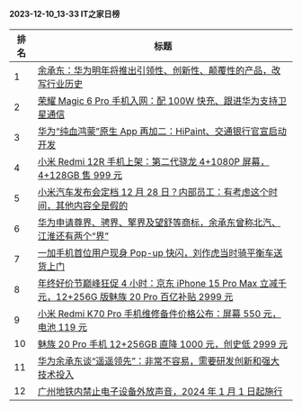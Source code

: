 #### 2023-12-10_13-33  IT之家日榜

| 排名 | 标题|
| --- | ---|
| 1 | [余承东：华为明年将推出引领性、创新性、颠覆性的产品，改写行业历史](https://www.ithome.com/0/738/161.htm) |
| 2 | [荣耀 Magic 6 Pro 手机入网：配 100W 快充、跟进华为支持卫星通信](https://www.ithome.com/0/738/150.htm) |
| 3 | [华为“纯血鸿蒙”原生 App 再加二：HiPaint、交通银行官宣启动开发](https://www.ithome.com/0/738/141.htm) |
| 4 | [小米 Redmi 12R 手机上架：第二代骁龙 4+1080P 屏幕，4+128GB 售 999 元](https://www.ithome.com/0/738/217.htm) |
| 5 | [小米汽车发布会定档 12 月 28 日？内部员工：有考虑这个时间，其他内容全是假的](https://www.ithome.com/0/738/200.htm) |
| 6 | [华为申请尊界、骋界、擎界及望舒等商标，余承东曾称北汽、江淮还有两个“界”](https://www.ithome.com/0/738/163.htm) |
| 7 | [一加手机首位用户现身 Pop-up 快闪，刘作虎当时骑平衡车送货上门](https://www.ithome.com/0/738/174.htm) |
| 8 | [年终好价节巅峰狂促 4 小时：京东 iPhone 15 Pro Max 立减千元，12+256G 版魅族 20 Pro 百亿补贴 2999 元](https://www.ithome.com/0/738/201.htm) |
| 9 | [小米 Redmi K70 Pro 手机维修备件价格公布：屏幕 550 元，电池 119 元](https://www.ithome.com/0/738/193.htm) |
| 10 | [魅族 20 Pro 手机 12+256GB 直降 1000 元，创史低 2999 元](https://www.ithome.com/0/738/143.htm) |
| 11 | [华为余承东谈“遥遥领先”：非常不容易，需要研发创新和强大技术投入](https://www.ithome.com/0/738/228.htm) |
| 12 | [广州地铁内禁止电子设备外放声音，2024 年 1 月 1 日起施行](https://www.ithome.com/0/738/227.htm) |
